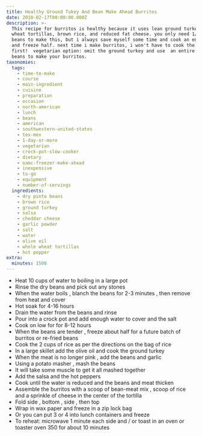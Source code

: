 ```yaml
---
title: Healthy Ground Tukey And Bean Make Ahead Burritos
date: 2010-02-17T00:00:00.000Z
description: >-
  This recipe for burritos is healthy because it uses lean ground turkey, whole
  wheat tortillas, brown rice, and reduced fat cheese. you only need 1/2 lb of
  beans to make this, but i always save myself some time and cook an entire 1lb,
  and freeze half. next time i make burritos, i won't have to cook the dry beans
  first!  vegetarian option: omit the ground turkey and use  an entire lb of dry
  beans to make your burritos.
taxonomies:
  tags:
    - time-to-make
    - course
    - main-ingredient
    - cuisine
    - preparation
    - occasion
    - north-american
    - lunch
    - beans
    - american
    - southwestern-united-states
    - tex-mex
    - 1-day-or-more
    - vegetarian
    - crock-pot-slow-cooker
    - dietary
    - oamc-freezer-make-ahead
    - inexpensive
    - to-go
    - equipment
    - number-of-servings
  ingredients:
    - dry pinto beans
    - brown rice
    - ground turkey
    - salsa
    - cheddar cheese
    - garlic powder
    - salt
    - water
    - olive oil
    - whole wheat tortillas
    - hot pepper
extra:
  minutes: 1500
---
```

 - Heat 10 cups of water to boiling in a large pot
 - Rinse the dry beans and pick out any stones
 - When the water boils , blanch the beans for 2-3 minutes , then remove from heat and cover
 - Hot soak for 4-16 hours
 - Drain the water from the beans and rinse
 - Pour into a crock pot and add enough water to cover and the salt
 - Cook on low for for 8-12 hours
 - When the beans are tender , freeze about half for a future batch of burritos or re-fried beans
 - Cook the 2 cups of rice as per the directions on the bag of rice
 - In a large skillet add the olive oil and cook the ground turkey
 - When the meat is no longer pink , add the beans and garlic
 - Using a potato masher , mash the beans
 - It will take some muscle to get it all mashed together
 - Add the salsa and the hot peppers
 - Cook until the water is reduced and the beans and meat thicken
 - Assemble the burritos with a scoop of bean-meat mix , scoop of rice and a sprinkle of cheese in the center of the tortilla
 - Fold side , bottom , side , then top
 - Wrap in wax paper and freeze in a zip lock bag
 - Or you can put 3 or 4 into lunch containers and freeze
 - To reheat: microwave 1 minute each side and / or toast in an oven or toaster oven 350 for about 10 minutes
